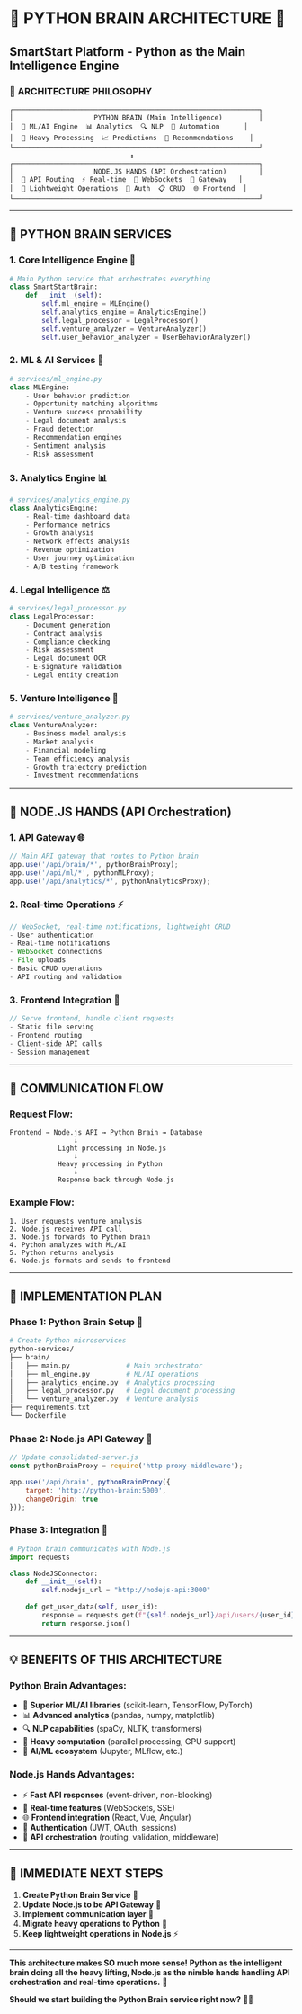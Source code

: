# 🐍 PYTHON BRAIN ARCHITECTURE 🧠
## SmartStart Platform - Python as the Main Intelligence Engine

### 🎯 **ARCHITECTURE PHILOSOPHY**

```
┌─────────────────────────────────────────────────────────────┐
│                    PYTHON BRAIN (Main Intelligence)         │
│  🧠 ML/AI Engine  📊 Analytics  🔍 NLP  🤖 Automation      │
│  🧮 Heavy Processing  📈 Predictions  🎯 Recommendations    │
└─────────────────────────────────────────────────────────────┘
                              ↕️
┌─────────────────────────────────────────────────────────────┐
│                    NODE.JS HANDS (API Orchestration)        │
│  🤲 API Routing  ⚡ Real-time  🔄 WebSockets  📡 Gateway   │
│  🚀 Lightweight Operations  🔐 Auth  📋 CRUD  🌐 Frontend  │
└─────────────────────────────────────────────────────────────┘
```

---

## 🐍 **PYTHON BRAIN SERVICES**

### 1. **Core Intelligence Engine** 🧠
```python
# Main Python service that orchestrates everything
class SmartStartBrain:
    def __init__(self):
        self.ml_engine = MLEngine()
        self.analytics_engine = AnalyticsEngine()
        self.legal_processor = LegalProcessor()
        self.venture_analyzer = VentureAnalyzer()
        self.user_behavior_analyzer = UserBehaviorAnalyzer()
```

### 2. **ML & AI Services** 🤖
```python
# services/ml_engine.py
class MLEngine:
    - User behavior prediction
    - Opportunity matching algorithms
    - Venture success probability
    - Legal document analysis
    - Fraud detection
    - Recommendation engines
    - Sentiment analysis
    - Risk assessment
```

### 3. **Analytics Engine** 📊
```python
# services/analytics_engine.py
class AnalyticsEngine:
    - Real-time dashboard data
    - Performance metrics
    - Growth analysis
    - Network effects analysis
    - Revenue optimization
    - User journey optimization
    - A/B testing framework
```

### 4. **Legal Intelligence** ⚖️
```python
# services/legal_processor.py
class LegalProcessor:
    - Document generation
    - Contract analysis
    - Compliance checking
    - Risk assessment
    - Legal document OCR
    - E-signature validation
    - Legal entity creation
```

### 5. **Venture Intelligence** 🏢
```python
# services/venture_analyzer.py
class VentureAnalyzer:
    - Business model analysis
    - Market analysis
    - Financial modeling
    - Team efficiency analysis
    - Growth trajectory prediction
    - Investment recommendations
```

---

## 🤲 **NODE.JS HANDS (API Orchestration)**

### 1. **API Gateway** 🌐
```javascript
// Main API gateway that routes to Python brain
app.use('/api/brain/*', pythonBrainProxy);
app.use('/api/ml/*', pythonMLProxy);
app.use('/api/analytics/*', pythonAnalyticsProxy);
```

### 2. **Real-time Operations** ⚡
```javascript
// WebSocket, real-time notifications, lightweight CRUD
- User authentication
- Real-time notifications
- WebSocket connections
- File uploads
- Basic CRUD operations
- API routing and validation
```

### 3. **Frontend Integration** 🎨
```javascript
// Serve frontend, handle client requests
- Static file serving
- Frontend routing
- Client-side API calls
- Session management
```

---

## 🔄 **COMMUNICATION FLOW**

### **Request Flow:**
```
Frontend → Node.js API → Python Brain → Database
                ↓
            Light processing in Node.js
                ↓
            Heavy processing in Python
                ↓
            Response back through Node.js
```

### **Example Flow:**
```
1. User requests venture analysis
2. Node.js receives API call
3. Node.js forwards to Python brain
4. Python analyzes with ML/AI
5. Python returns analysis
6. Node.js formats and sends to frontend
```

---

## 🚀 **IMPLEMENTATION PLAN**

### **Phase 1: Python Brain Setup** 🐍
```bash
# Create Python microservices
python-services/
├── brain/
│   ├── main.py              # Main orchestrator
│   ├── ml_engine.py         # ML/AI operations
│   ├── analytics_engine.py  # Analytics processing
│   ├── legal_processor.py   # Legal document processing
│   └── venture_analyzer.py  # Venture analysis
├── requirements.txt
└── Dockerfile
```

### **Phase 2: Node.js API Gateway** 🤲
```javascript
// Update consolidated-server.js
const pythonBrainProxy = require('http-proxy-middleware');

app.use('/api/brain', pythonBrainProxy({
    target: 'http://python-brain:5000',
    changeOrigin: true
}));
```

### **Phase 3: Integration** 🔗
```python
# Python brain communicates with Node.js
import requests

class NodeJSConnector:
    def __init__(self):
        self.nodejs_url = "http://nodejs-api:3000"
    
    def get_user_data(self, user_id):
        response = requests.get(f"{self.nodejs_url}/api/users/{user_id}")
        return response.json()
```

---

## 💡 **BENEFITS OF THIS ARCHITECTURE**

### **Python Brain Advantages:**
- 🧠 **Superior ML/AI libraries** (scikit-learn, TensorFlow, PyTorch)
- 📊 **Advanced analytics** (pandas, numpy, matplotlib)
- 🔍 **NLP capabilities** (spaCy, NLTK, transformers)
- 🧮 **Heavy computation** (parallel processing, GPU support)
- 🤖 **AI/ML ecosystem** (Jupyter, MLflow, etc.)

### **Node.js Hands Advantages:**
- ⚡ **Fast API responses** (event-driven, non-blocking)
- 🔄 **Real-time features** (WebSockets, SSE)
- 🌐 **Frontend integration** (React, Vue, Angular)
- 🔐 **Authentication** (JWT, OAuth, sessions)
- 📡 **API orchestration** (routing, validation, middleware)

---

## 🎯 **IMMEDIATE NEXT STEPS**

1. **Create Python Brain Service** 🐍
2. **Update Node.js to be API Gateway** 🤲
3. **Implement communication layer** 🔗
4. **Migrate heavy operations to Python** 🧠
5. **Keep lightweight operations in Node.js** ⚡

---

**This architecture makes SO much more sense! Python as the intelligent brain doing all the heavy lifting, Node.js as the nimble hands handling API orchestration and real-time operations.** 🚀

**Should we start building the Python Brain service right now?** 🧠🐍
